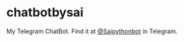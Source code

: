 # chatbotbysai
My Telegram ChatBot. Find it at [@Saipythonbot](https://t.me/Saipythonbot) in Telegram.
